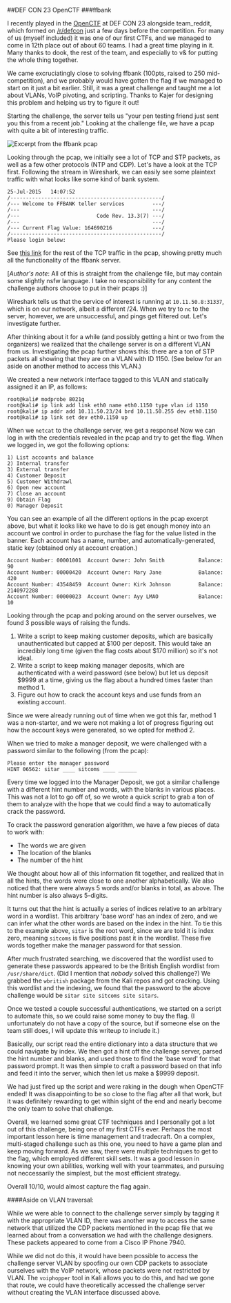 ##DEF CON 23 OpenCTF
###ffbank

I recently played in the [OpenCTF](http://www.openctf.com) at DEF CON 23 alongside team_reddit, which formed on [/r/defcon](https://reddit.com/r/defcon) just a few days before the competition. For many of us (myself included) it was one of our first CTFs, and we managed to come in 12th place out of about 60 teams. I had a great time playing in it. Many thanks to dook, the rest of the team, and especially to v& for putting the whole thing together.

We came excruciatingly close to solving ffbank (100pts, raised to 250 mid-competition), and we probably would have gotten the flag if we managed to start on it just a bit earlier. Still, it was a great challenge and taught me a lot about VLANs, VoIP pivoting, and scripting. Thanks to Kajer for designing this problem and helping us try to figure it out!

Starting the challenge, the server tells us "your pen testing friend just sent you this from a recent job." Looking at the challenge file, we have a pcap with quite a bit of interesting traffic.

![Excerpt from the ffbank pcap](https://github.com/byzant1ne/ctf-writeups/dc23-openctf/images/ffbank1.png)

Looking through the pcap, we initially see a lot of TCP and STP packets, as well as a few other protocols (NTP and CDP). Let's have a look at the TCP first. Following the stream in Wireshark, we can easily see some plaintext traffic with what looks like some kind of bank system.


    25-Jul-2015   14:07:52
	/-------------------------------------------------/
	/--- Welcome to FFBANK teller services         ---/
	/---                                           ---/
	/---                         Code Rev. 13.3(7) ---/
	/---                                           ---/
	/--- Current Flag Value: 164690216             ---/
	/-------------------------------------------------/
	Please login below:


See [this link](http://pastebin.com/s6NpqNiW) for the rest of the TCP traffic in the pcap, showing pretty much all the functionality of the ffbank server.

[*Author's note*: All of this is straight from the challenge file, but may contain some slightly nsfw language. I take no responsibility for any content the challenge authors choose to put in their pcaps :)]

Wireshark tells us that the service of interest is running at `10.11.50.8:31337`, which is on our network, albeit a different /24. When we try to `nc` to the server, however, we are unsuccessful, and pings get filtered out. Let's investigate further.

After thinking about it for a while (and possibly getting a hint or two from the organizers) we realized that the challenge server is on a different VLAN from us. Investigating the pcap further shows this: there are a ton of STP packets all showing that they are on a VLAN with ID 1150. (See below for an aside on another method to access this VLAN.)

We created a new network interface tagged to this VLAN and statically assigned it an IP, as follows:


	root@kali# modprobe 8021q
	root@kali# ip link add link eth0 name eth0.1150 type vlan id 1150
	root@kali# ip addr add 10.11.50.23/24 brd 10.11.50.255 dev eth0.1150
	root@kali# ip link set dev eth0.1150 up


When we `netcat` to the challenge server, we get a response! Now we can log in with the credentials revealed in the pcap and try to get the flag. When we logged in, we got the following options:


	1) List accounts and balance
	2) Internal transfer
	3) External transfer
	4) Customer Deposit
	5) Customer Withdrawl
	6) Open new account
	7) Close an account
	9) Obtain Flag
	0) Manager Deposit


You can see an example of all the different options in the pcap excerpt above, but what it looks like we have to do is get enough money into an account we control in order to purchase the flag for the value listed in the banner. Each account has a name, number, and automatically-generated, static key (obtained only at account creation.)

	Account Number: 00001001  Account Owner: John Smith           Balance: 90
	Account Number: 00000420  Account Owner: Mary Jane            Balance: 420
	Account Number: 43548459  Account Owner: Kirk Johnson         Balance: 2140972288
	Account Number: 00000023  Account Owner: Ayy LMAO             Balance: 10

Looking through the pcap and poking around on the server ourselves, we found 3 possible ways of raising the funds.

1. Write a script to keep making customer deposits, which are basically unauthenticated but capped at $100 per deposit. This would take an incredibly long time (given the flag costs about $170 million) so it's not ideal.
2. Write a script to keep making manager deposits, which are authenticated with a weird password (see below) but let us deposit $9999 at a time, giving us the flag about a hundred times faster than method 1.
3. Figure out how to crack the account keys and use funds from an existing account.

Since we were already running out of time when we got this far, method 1 was a non-starter, and we were not making a lot of progress figuring out how the account keys were generated, so we opted for method 2.

When we tried to make a manager deposit, we were challenged with a password similar to the following (from the pcap):


	Please enter the manager password
	HINT 06562: sitar ____ sitcoms ____ ______


Every time we logged into the Manager Deposit, we got a similar challenge with a different hint number and words, with the blanks in various places. This was not a lot to go off of, so we wrote a quick script to grab a ton of them to analyze with the hope that we could find a way to automatically crack the password.

To crack the password generation algorithm, we have a few pieces of data to work with:

* The words we are given
* The location of the blanks
* The number of the hint

We thought about how all of this information fit together, and realized that in all the hints, the words were close to one another alphabetically. We also noticed that there were always 5 words and/or blanks in total, as above. The hint number is also always 5-digits.

It turns out that the hint is actually a series of indices relative to an arbitrary word in a wordlist. This arbitrary 'base word' has an index of zero, and we can infer what the other words are based on the index in the hint. To tie this to the example above, `sitar` is the root word, since we are told it is index zero, meaning `sitcoms` is five positions past it in the wordlist. These five words together make the manager password for that session. 

After much frustrated searching, we discovered that the wordlist used to generate these passwords appeared to be the British English wordlist from `/usr/share/dict`. (Did I mention that *nobody* solved this challenge?) We grabbed the `wbritish` package from the Kali repos and got cracking. Using this wordlist and the indexing, we found that the password to the above challenge would be `sitar site sitcoms site sitars`.

Once we tested a couple successful authentications, we started on a script to automate this, so we could raise some money to buy the flag. (I unfortunately do not have a copy of the source, but if someone else on the team still does, I will update this writeup to include it.)

Basically, our script read the entire dictionary into a data structure that we could navigate by index. We then got a hint off the challenge server, parsed the hint number and blanks, and used those to find the 'base word' for that password prompt. It was then simple to craft a password based on that info and feed it into the server, which then let us make a $9999 deposit.

We had just fired up the script and were raking in the dough when OpenCTF ended! It was disappointing to be so close to the flag after all that work, but it was definitely rewarding to get within sight of the end and nearly become the only team to solve that challenge.

Overall, we learned some great CTF techniques and I personally got a lot out of this challenge, being one of my first CTFs ever. Perhaps the most important lesson here is time management and tradecraft. On a complex, multi-staged challenge such as this one, you need to have a game plan and keep moving forward. As we saw, there were multiple techniques to get to the flag, which employed different skill sets. It was a good lesson in knowing your own abilities, working well with your teammates, and pursuing not neccessarily the simplest, but the most efficient strategy.

Overall 10/10, would almost capture the flag again.

####Aside on VLAN traversal:

While we were able to connect to the challenge server simply by tagging it with the appropriate VLAN ID, there was another way to access the same network that utilized the CDP packets mentioned in the pcap file that we learned about from a conversation we had with the challenge designers. These packets appeared to come from a Cisco IP Phone 7940.

While we did not do this, it would have been possible to access the challenge server VLAN by spoofing our own CDP packets to associate ourselves with the VoIP network, whose packets were not restricted by VLAN. The `voiphopper` tool in Kali allows you to do this, and had we gone that route, we could have theoretically accessed the challenge server without creating the VLAN interface discussed above.
